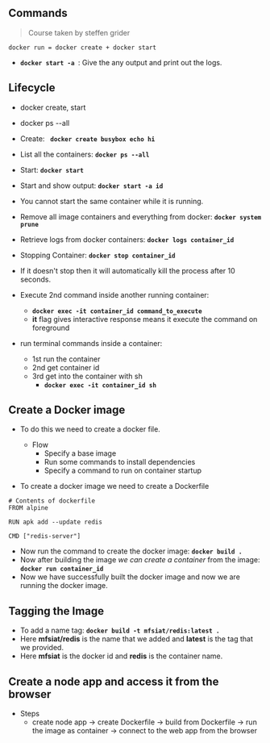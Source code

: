 ## Commands

> Course taken by steffen grider

```
docker run = docker create + docker start

```

- **`docker start -a `**: Give the any output and print out the logs.

## Lifecycle

- docker create, start
- docker ps --all
- Create: **` docker create busybox echo hi`**
- List all the containers: **`docker ps --all`**
- Start: **`docker start`**
- Start and show output: **`docker start -a id`**
- You cannot start the same container while it is running.
- Remove all image containers and everything from docker: **`docker system prune`**
- Retrieve logs from docker containers: **`docker logs container_id`**
- Stopping Container: **`docker stop container_id`**
- If it doesn't stop then it will automatically kill the process after 10 seconds.
- Execute 2nd command inside another running container:

  - **`docker exec -it container_id command_to_execute`**
  - **it** flag gives interactive response means it execute the command on foreground

- run terminal commands inside a container:
  - 1st run the container
  - 2nd get container id
  - 3rd get into the container with sh
    - **`docker exec -it container_id sh`**

## Create a Docker image

- To do this we need to create a docker file.

  - Flow
    - Specify a base image
    - Run some commands to install dependencies
    - Specify a command to run on container startup

- To create a docker image we need to create a Dockerfile

```
# Contents of dockerfile
FROM alpine

RUN apk add --update redis

CMD ["redis-server"]
```

- Now run the command to create the docker image: **`docker build .`**
- Now after building the image _we can create a container_ from the image: **`docker run container_id`**
- Now we have successfully built the docker image and now we are running the docker image.

## Tagging the Image

- To add a name tag: **`docker build -t mfsiat/redis:latest . `**
- Here **mfsiat/redis** is the name that we added and **latest** is the tag that we provided.
- Here **mfsiat** is the docker id and **redis** is the container name.

## Create a node app and access it from the browser

- Steps
  - create node app -> create Dockerfile -> build from Dockerfile -> run the image as container -> connect to the web app from the browser
